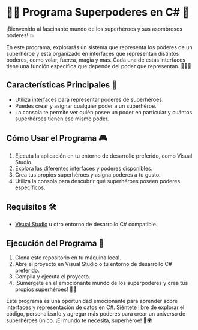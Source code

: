 # 🦸‍♂️ Programa Superpoderes en C# 🚀

¡Bienvenido al fascinante mundo de los superhéroes y sus asombrosos poderes! 💥

En este programa, explorarás un sistema que representa los poderes de un superhéroe y está organizado en interfaces que representan distintos poderes, como volar, fuerza, magia y más. Cada una de estas interfaces tiene una función específica que depende del poder que representan. 🦸‍♀️✨

## Características Principales 📝

- Utiliza interfaces para representar poderes de superhéroes.
- Puedes crear y asignar cualquier poder a un superhéroe.
- La consola te permite ver quién posee un poder en particular y cuántos superhéroes tienen ese mismo poder.

## Cómo Usar el Programa 🎮

1. Ejecuta la aplicación en tu entorno de desarrollo preferido, como Visual Studio.
2. Explora las diferentes interfaces y poderes disponibles.
3. Crea tus propios superhéroes y asigna poderes a tu gusto.
4. Utiliza la consola para descubrir qué superhéroes poseen poderes específicos.

## Requisitos 🛠️

- [Visual Studio](https://visualstudio.microsoft.com/) u otro entorno de desarrollo C# compatible.

## Ejecución del Programa 🚀

1. Clona este repositorio en tu máquina local.
2. Abre el proyecto en Visual Studio o tu entorno de desarrollo C# preferido.
3. Compila y ejecuta el proyecto.
4. ¡Sumérgete en el emocionante mundo de los superpoderes y crea tus propios superhéroes! 🌟💪

Este programa es una oportunidad emocionante para aprender sobre interfaces y representación de datos en C#. Siéntete libre de explorar el código, personalizarlo y agregar más poderes para crear un universo de superhéroes único. ¡El mundo te necesita, superhéroe! 💫🌍
